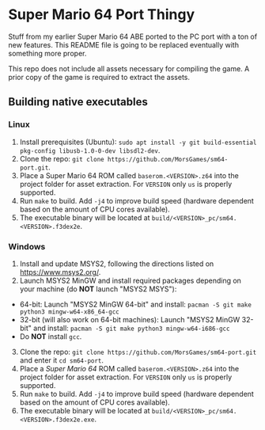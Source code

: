 # Super Mario 64 Port Thingy

Stuff from my earlier Super Mario 64 ABE ported to the PC port with a ton of new features. This README file is going to be replaced eventually with something more proper.

This repo does not include all assets necessary for compiling the game.
A prior copy of the game is required to extract the assets.

## Building native executables

### Linux

1. Install prerequisites (Ubuntu): `sudo apt install -y git build-essential pkg-config libusb-1.0-0-dev libsdl2-dev`.
2. Clone the repo: `git clone https://github.com/MorsGames/sm64-port.git`.
3. Place a Super Mario 64 ROM called `baserom.<VERSION>.z64` into the project folder for asset extraction. For `VERSION` only `us` is properly supported.
4. Run `make` to build. Add `-j4` to improve build speed (hardware dependent based on the amount of CPU cores available).
5. The executable binary will be located at `build/<VERSION>_pc/sm64.<VERSION>.f3dex2e`.

### Windows

1. Install and update MSYS2, following the directions listed on https://www.msys2.org/.
2. Launch MSYS2 MinGW and install required packages depending on your machine (do **NOT** launch "MSYS2 MSYS"):
  * 64-bit: Launch "MSYS2 MinGW 64-bit" and install: `pacman -S git make python3 mingw-w64-x86_64-gcc`
  * 32-bit (will also work on 64-bit machines): Launch "MSYS2 MinGW 32-bit" and install: `pacman -S git make python3 mingw-w64-i686-gcc`
  * Do **NOT** install `gcc`.
3. Clone the repo: `git clone https://github.com/MorsGames/sm64-port.git` and enter it `cd sm64-port`.
4. Place a *Super Mario 64* ROM called `baserom.<VERSION>.z64` into the project folder for asset extraction. For `VERSION` only `us` is properly supported.
5. Run `make` to build. Add `-j4` to improve build speed (hardware dependent based on the amount of CPU cores available).
6. The executable binary will be located at `build/<VERSION>_pc/sm64.<VERSION>.f3dex2e.exe`.